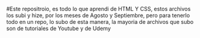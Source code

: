 #Este repositroio, es todo lo que aprendi de HTML Y CSS, estos archivos los subi y hize, por los meses de Agosto y Septiembre, pero para tenerlo todo en un repo, lo subo de esta manera, la mayoria de archivos que subo son de tutoriales de Youtube y de Udemy